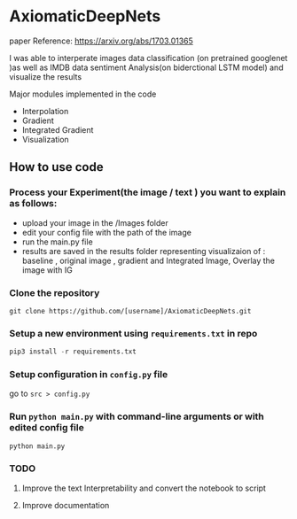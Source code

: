 # AxiomaticDeepNets
paper Reference: https://arxiv.org/abs/1703.01365

I was able to interperate  images data classification (on pretrained googlenet )as well as IMDB data sentiment Analysis(on biderctional LSTM model) and visualize the results

Major modules implemented in the code

- Interpolation
- Gradient
- Integrated Gradient
- Visualization

## How to use code

### Process your Experiment(the image / text ) you want to explain as follows:

- upload your image in the /Images folder
- edit your config file with the path of the image
- run the main.py file 
- results are saved in the results folder representing visualizaion of : baseline , original image , gradient and Integrated Image, Overlay the image with IG

### Clone the repository

```git
git clone https://github.com/[username]/AxiomaticDeepNets.git
```

### Setup a new environment using `requirements.txt` in repo

```python
pip3 install -r requirements.txt 
```

### Setup configuration in `config.py` file

go to `src > config.py`

### Run `python main.py` with command-line arguments or with edited config file


```bash
python main.py 
```

### TODO

1. Improve the text Interpretability and convert the notebook to script

2. Improve documentation
